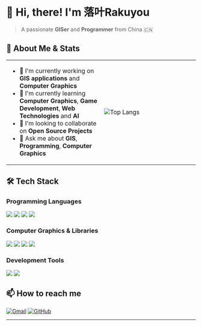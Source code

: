 # 👋 Hi, there! I'm 落叶Rakuyou

> A passionate **GISer** and **Programmer** from China 🇨🇳

## 🚀 About Me & Stats

<table>
<tr>
<td width="50%">

- 🔭 I'm currently working on **GIS applications** and **Computer Graphics**
- 🌱 I'm currently learning **Computer Graphics**, **Game Development**, **Web Technologies** and **AI**
- 👯 I'm looking to collaborate on **Open Source Projects**
- 💬 Ask me about **GIS**, **Programming**, **Computer Graphics**

</td>
<td width="50%">

![Top Langs](https://github-readme-stats.vercel.app/api/top-langs/?username=silverStr1ng&layout=compact&theme=radical)

</td>
</tr>
</table>

## 🛠️ Tech Stack

### Programming Languages
<code><img src="https://img.shields.io/badge/JavaScript-F7DF1E?style=for-the-badge&logo=javascript&logoColor=black"/></code>
<code><img src="https://img.shields.io/badge/TypeScript-007ACC?style=for-the-badge&logo=typescript&logoColor=white"/></code>
<code><img src="https://img.shields.io/badge/Python-3776AB?style=for-the-badge&logo=python&logoColor=white"/></code>
<code><img src="https://img.shields.io/badge/C%2B%2B-00599C?style=for-the-badge&logo=c%2B%2B&logoColor=white"/></code>

### Computer Graphics & Libraries
<code><img src="https://img.shields.io/badge/Three.js-000000?style=for-the-badge&logo=three.js&logoColor=white"/></code>
<code><img src="https://img.shields.io/badge/Cesium.js-000000?style=for-the-badge&logo=cesium&logoColor=white"/></code>
<code><img src="https://img.shields.io/badge/WebGL-990000?style=for-the-badge&logo=webgl&logoColor=white"/></code>
<code><img src="https://img.shields.io/badge/Unreal_Engine-313131?style=for-the-badge&logo=unreal-engine&logoColor=white"/></code>

### Development Tools
<code><img src="https://img.shields.io/badge/Visual_Studio_Code-007ACC?style=for-the-badge&logo=visual-studio-code&logoColor=white"/></code>
<code><img src="https://img.shields.io/badge/Visual_Studio-5C2D91?style=for-the-badge&logo=visual-studio&logoColor=white"/></code>

## 📫 How to reach me

[![Gmail](https://img.shields.io/badge/Gmail-D14836?style=for-the-badge&logo=gmail&logoColor=white)](mailto:rakuyou63@gmail.com)
[![GitHub](https://img.shields.io/badge/GitHub-100000?style=for-the-badge&logo=github&logoColor=white)](https://github.com/silverStr1ng)

---
